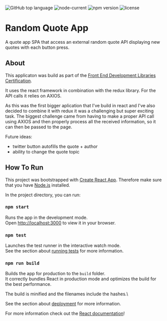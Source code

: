 <img alt="GitHub top language" src="https://img.shields.io/github/languages/top/Normaly0/random-quote-app"> <img alt="node-current" src="https://img.shields.io/node/v/v"> <img alt="npm version" src="https://img.shields.io/badge/npm-v8.1.0-blue"> <img alt="license" src="https://img.shields.io/badge/License-GPL%20-orange">

# Random Quote App

A quote app SPA that access an external random quote API displaying new quotes with each button press.

## About

This applicaton was build as part of the [Front End Development Libraries Certification](https://www.freecodecamp.org/certification/normaly/front-end-development-libraries).

It uses the react framework in combination with the redux library. For the API calls it relies on AXIOS.

As this was the first bigger aplication that I've build in react and I've also decided to combine it with redux it was a challenging but super exciting task.
The biggest challenge came from having to make a proper API call using AXIOS and then properly process all the received information, so it can then be passed to the page.

Future ideas:
- twitter button autofills the quote + author
- ability to change the quote topic


## How To Run

This project was bootstrapped with [Create React App](https://github.com/facebook/create-react-app).
Therefore make sure that you have [Node.js](https://nodejs.org/en/) installed.

In the project directory, you can run:

### `npm start`

Runs the app in the development mode.\
Open [http://localhost:3000](http://localhost:3000) to view it in your browser.

### `npm test`

Launches the test runner in the interactive watch mode.\
See the section about [running tests](https://facebook.github.io/create-react-app/docs/running-tests) for more information.

### `npm run build`

Builds the app for production to the `build` folder.\
It correctly bundles React in production mode and optimizes the build for the best performance.

The build is minified and the filenames include the hashes.\

See the section about [deployment](https://facebook.github.io/create-react-app/docs/deployment) for more information.

For more information check out the [React documentation](https://reactjs.org/)!
